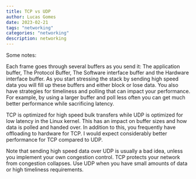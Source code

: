 ```yaml
---
title: TCP vs UDP
author: Lucas Gomes
date: 2023-02-21
tags: "networking"
categories: "networking"
description: networking
---
```


Some notes:

Each frame goes through several buffers as you send it: The application buffer, The Protocol Buffer, The Software interface buffer and the Hardware interface buffer. As you start stressing the stack by sending high speed data you will fill up these buffers and either block or lose data. You also have strategies for timeliness and polling that can impact your performance. For example, by using a larger buffer and poll less often you can get much better performance while sacrificing latency.

TCP is optimized for high speed bulk transfers while UDP is optimized for low latency in the Linux kernel. This has an impact on buffer sizes and how data is polled and handed over. In addition to this, you frequently have offloading to hardware for TCP. I would expect considerably better performance for TCP compared to UDP.

Note that sending high speed data over UDP is usually a bad idea, unless you implement your own congestion control. TCP protects your network from congestion collapses. Use UDP when you have small amounts of data or high timeliness requirements.
